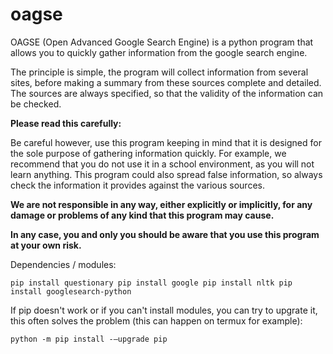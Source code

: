 # oagse
OAGSE (Open Advanced Google Search Engine) is a python program that allows you to quickly gather information from the google search engine.

The principle is simple, the program will collect information from several sites, before making a summary from these sources complete and detailed. The sources are always specified, so that the validity of the information can be checked.

<strong>Please read this carefully:</strong>


Be careful however, use this program keeping in mind that it is designed for the sole purpose of gathering information quickly. For example, we recommend that you do not use it in a school environment, as you will not learn anything. This program could also spread false information, so always check the information it provides against the various sources.

 <strong>We are not responsible in any way, either explicitly or implicitly, for any damage or problems of any kind that this program may cause.

In any case, you and only you should be aware that you use this program at your own risk.</strong>


Dependencies / modules:

<code>pip install questionary
pip install google
pip install nltk
pip install googlesearch-python
</code>

If pip doesn't work or if you can't install modules, you can try to upgrate it, this often solves the problem (this can happen on termux for example):

<code>python -m pip install -–upgrade pip</code>
